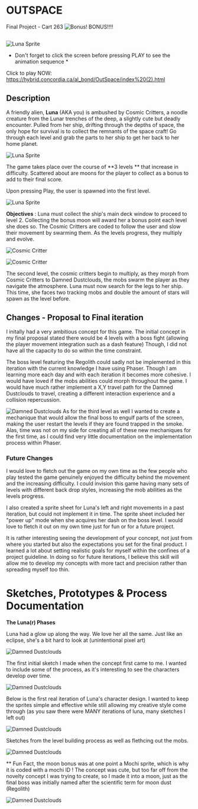 
# OUTSPACE

Final Project - Cart 263
![Bonus! BONUS!!!! ](https://github.com/Alouux/CART-263/blob/main/OutSpace/assets/images/moon.png?raw=true)

##

![Luna Sprite](https://github.com/Alouux/CART-263/blob/main/Sketches/lunareclipse.gif?raw=true)

* Don't forget to click the screen before pressing PLAY to see the animation sequence *
  
Click to play NOW: https://hybrid.concordia.ca/al_bond/OutSpace/index%20(2).html

## Description
A friendly alien, **Luna** (AKA you) is ambushed by Cosmic Critters, a noodle creature from the Lunar trenches of the deep, a slightly cute but deadly encounter. Pulled from her ship, drifting through the depths of space, the only hope for survival is to collect the remnants of the space craft! Go through each level and grab the parts to her ship to get her back to her home planet.

![Luna Sprite](https://github.com/Alouux/CART-263/blob/main/OutSpace/assets/images/guy.png?raw=true)

The game takes place over the course of **3 levels ** that increase in difficulty. Scattered about are moons for the player to collect as a bonus to add to their final score. 

Upon pressing Play, the user is spawned into the first level.

![Luna Sprite](https://github.com/Alouux/CART-263/blob/main/OutSpace/assets/images/starboy.png?raw=true)

**Objectives** :
Luna must collect the ship's main deck window to proceed to level 2. Collecting the bonus moon will award her a bonus point each level she does so. The Cosmic Critters are coded to follow the user and slow their movement by swarming them. As the levels progress, they multiply and evolve.

![Cosmic Critter](https://github.com/Alouux/CART-263/blob/main/OutSpace/assets/images/window.png?raw=true)

![Cosmic Critter](https://github.com/Alouux/CART-263/blob/main/OutSpace/assets/images/meanie.png?raw=true)

The second level, the cosmic critters begin to multiply, as they morph from Cosmic Critters to Damned Dustclouds, the mobs swarm the player as they navigate the atmosphere. Luna must now search for the legs to her ship. This time, she faces two tracking mobs and double the amount of stars will spawn as the level before.

## Changes - Proposal to Final iteration
I initally had a very ambitious concept for this game. The initial concept in my final proposal stated there would be 4 levels with a boss fight (allowing the player movement integration such as a dash feature) Though, I did not have all the capacity to do so within the time constraint.

The boss level featuring the Regolith could sadly not be implemented in this iteration with the current knowledge I have using Phaser. Though I am learning more each day and with each iteration it becomes more cohesive. I would have loved if the mobs abilities could morph throughout the game. I would have much rather implement a X,Y travel path for the Damned Dustclouds to travel, creating a different interaction experience and a collision repercussion.

![Damned Dustclouds](https://github.com/Alouux/CART-263/blob/main/OutSpace/assets/images/damned.png?raw=true)
As for the third level as well I wanted to create a mechanique that would allow the final boss to engulf parts of the screen, making the user restart the levels if they are found trapped in the smoke. Alas, time was not on my side for creating all of these new mechaniques for the first time, as I could find very little documentation on the implementation process within Phaser. 

### Future Changes

I would love to fletch out the game on my own time as the few people who play tested the game genuinely enjoyed the difficulty behind the movement and the increasing difficulty. I could invision this game having many sets of levels with different back drop styles, increasing the mob abilities as the levels progress.

I also created a sprite sheet for Luna's left and right movements in a past iteration, but could not implement it in time. The sprite sheet included her "power up" mode when she acquires her dash on the boss level. I would love to fletch it out on my own time just for fun or for a future project. 

It is rather interesting seeing the development of your concept, not just from where you started but also the expectations you set for the final product. I learned a lot about setting realistic goals for myself within the confines of a project guideline. In doing so for future iterations, I believe this skill will allow me to develop my concepts with more tact and precision rather than spreading myself too thin.

# Sketches, Prototypes & Process Documentation

**The Luna(r) Phases**

Luna had a glow up along the way. We love her all the same. Just like an eclipse, she's a bit hard to look at (unintentional pixel art)

![Damned Dustclouds](https://github.com/Alouux/CART-263/blob/main/Sketches/luna.png?raw=true)

The first initial sketch I made when the concept first came to me. I wanted to include some of the process, as it's interesting to see the characters develop over time. 

![Damned Dustclouds](https://github.com/Alouux/CART-263/blob/main/Sketches/Screen%20Shot%202024-04-21%20at%205.04.33%20PM.png?raw=true)

Below is the first real iteration of Luna's character design. I wanted to keep the sprites simple and effective while still allowing my creative style come through (as you saw there were MANY iterations of luna, many sketches I left out) 

![Damned Dustclouds](https://github.com/Alouux/CART-263/blob/main/Sketches/Screen%20Shot%202024-04-21%20at%205.08.31%20PM.png?raw=true)

Sketches from the level building process as well as flethcing out the mobs.

![Damned Dustclouds](https://github.com/Alouux/CART-263/blob/main/Sketches/Screen%20Shot%202024-04-21%20at%205.09.26%20PM.png?raw=true)

** Fun Fact, the moon bonus was at one point a Mochi sprite, which is why it is coded with a mochi ID ! The concept was cute, but too far off from the novelty concept I was trying to create, so I made it into a moon, just as the final boss was initially named after the scientific term for moon dust (Regolith) 

![Damned Dustclouds](https://github.com/Alouux/CART-263/blob/main/OutSpace/assets/images/mochi.png?raw=true)

